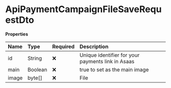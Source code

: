 # ApiPaymentCampaignFileSaveRequestDto

**Properties**

| Name  | Type    | Required | Description                                       |
| :---- | :------ | :------- | :------------------------------------------------ |
| id    | String  | ❌       | Unique identifier for your payments link in Asaas |
| main  | Boolean | ❌       | true to set as the main image                     |
| image | byte[]  | ❌       | File                                              |

<!-- This file was generated by liblab | https://liblab.com/ -->
